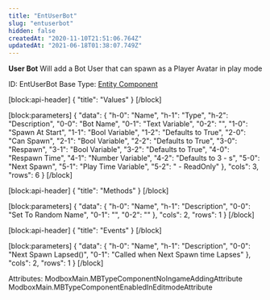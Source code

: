 ```yaml
---
title: "EntUserBot"
slug: "entuserbot"
hidden: false
createdAt: "2020-11-10T21:51:06.764Z"
updatedAt: "2021-06-18T01:38:07.749Z"
---
```

**User Bot**
Will add a Bot User that can spawn as a Player Avatar in play mode

ID: EntUserBot
Base Type: [Entity Component](doc:componententity)

[block:api-header]
{
  "title": "Values"
}
[/block]

[block:parameters]
{
  "data": {
    "h-0": "Name",
    "h-1": "Type",
    "h-2": "Description",
    "0-0": "Bot Name",
    "0-1": "Text Variable",
    "0-2": "",
    "1-0": "Spawn At Start",
    "1-1": "Bool Variable",
    "1-2": "Defaults to True",
    "2-0": "Can Spawn",
    "2-1": "Bool Variable",
    "2-2": "Defaults to True",
    "3-0": "Respawn",
    "3-1": "Bool Variable",
    "3-2": "Defaults to True",
    "4-0": "Respawn Time",
    "4-1": "Number Variable",
    "4-2": "Defaults to 3 - s",
    "5-0": "Next Spawn",
    "5-1": "Play Time Variable",
    "5-2": " - ReadOnly"
  },
  "cols": 3,
  "rows": 6
}
[/block]

[block:api-header]
{
  "title": "Methods"
}
[/block]

[block:parameters]
{
  "data": {
    "h-0": "Name",
    "h-1": "Description",
    "0-0": "Set To Random Name",
    "0-1": "",
    "0-2": ""
  },
  "cols": 2,
  "rows": 1
}
[/block]

[block:api-header]
{
  "title": "Events"
}
[/block]

[block:parameters]
{
  "data": {
    "h-0": "Name",
    "h-1": "Description",
    "0-0": "Next Spawn Lapsed()",
    "0-1": "Called when Next Spawn time Lapses"
  },
  "cols": 2,
  "rows": 1
}
[/block]


Attributes:
ModboxMain.MBTypeComponentNoIngameAddingAttribute
ModboxMain.MBTypeComponentEnabledInEditmodeAttribute